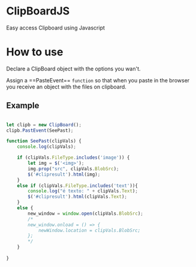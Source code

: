# ClipBoardJS
Easy access Clipboard using Javascript

# How to use

Declare a ClipBoard object with the options you wan't.


Assign a ==PasteEvent== `function` so that when you paste in the browser you receive an object with the files on clipboard.

## Example

~~~~js

let clipb = new ClipBoard();
clipb.PastEvent(SeePast);

function SeePast(clipVals) {
    console.log(clipVals);

    if (clipVals.FileType.includes('image')) {
        let img = $('<img>');
        img.prop("src", clipVals.BlobSrc);
        $('#clipresult').html(img);
    }
    else if (clipVals.FileType.includes('text')){
        console.log("é texto: " + clipVals.Text);
        $('#clipresult').html(clipVals.Text);
    }
    else {
        new_window = window.open(clipVals.BlobSrc);
        /*
        new_window.onload = () => {
            newWindow.location = clipVals.BlobSrc;
        };
        */
    }
    
}
~~~~
